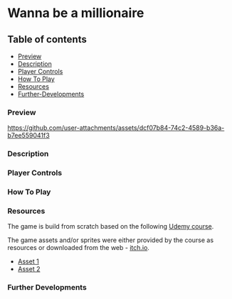 # Wanna be a millionaire

## Table of contents

- [Preview](#preview)
- [Description](#description)
- [Player Controls](#player-controls)
- [How To Play](#how-to-play)
- [Resources](#resources)
- [Further-Developments](#further-developments)

### Preview

https://github.com/user-attachments/assets/dcf07b84-74c2-4589-b36a-b7ee559041f3

### Description

### Player Controls

### How To Play

### Resources

The game is build from scratch based on the following [Udemy course](https://www.udemy.com/course/unitycourse/?couponCode=OF83024E).

The game assets and/or sprites were either provided by the course as resources or downloaded from the web - [itch.io](https://itch.io/game-assets).

- [Asset 1]()
- [Asset 2]()

### Further Developments
